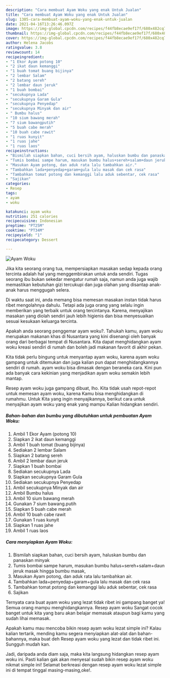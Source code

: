 ```yaml
---
description: "Cara membuat Ayam Woku yang enak Untuk Jualan"
title: "Cara membuat Ayam Woku yang enak Untuk Jualan"
slug: 1305-cara-membuat-ayam-woku-yang-enak-untuk-jualan
date: 2021-04-16T13:26:46.097Z
image: https://img-global.cpcdn.com/recipes/f44fb8ecae9ef17f/680x482cq70/ayam-woku-foto-resep-utama.jpg
thumbnail: https://img-global.cpcdn.com/recipes/f44fb8ecae9ef17f/680x482cq70/ayam-woku-foto-resep-utama.jpg
cover: https://img-global.cpcdn.com/recipes/f44fb8ecae9ef17f/680x482cq70/ayam-woku-foto-resep-utama.jpg
author: Helena Jacobs
ratingvalue: 3.8
reviewcount: 14
recipeingredient:
- "1 Ekor Ayam potong 10"
- "2 ikat daun kemanggi"
- "1 buah tomat buang bijinya"
- "2 lembar Salam"
- "2 batang sereh"
- "2 lembar daun jeruk"
- "1 buah bombai"
- "secukupnya Lada"
- "secukupnya Garam Gula"
- "secukupnya Penyedap"
- "secukupnya Minyak dan air"
- " Bumbu halus"
- "10 sium bawang merah"
- "7 sium bawangputih"
- "5 buah cabe merah"
- "10 buah cabe rawit"
- "1 ruas kunyit"
- "1 ruas jahe"
- "1 ruas laos"
recipeinstructions:
- "Bismilah siapkan bahan, cuci bersih ayam, haluskan bumbu dan panaskan minyak"
- "Tumis bombai sampe harum, masukan bumbu halus+sereh+salam+daun jeruk masak hingga bumbu masak,"
- "Masukan Ayam potong, dan aduk rata lalu tambahkan air."
- "Tambahkan lada+penyedap+garam+gula lalu masak dan cek rasa"
- "Tambahkan tomat potong dan kemanggi lalu aduk sebentar, cek rasa"
- "Sajikan"
categories:
- Resep
tags:
- ayam
- woku

katakunci: ayam woku 
nutrition: 251 calories
recipecuisine: Indonesian
preptime: "PT25M"
cooktime: "PT34M"
recipeyield: "1"
recipecategory: Dessert

---
```



![Ayam Woku](https://img-global.cpcdn.com/recipes/f44fb8ecae9ef17f/680x482cq70/ayam-woku-foto-resep-utama.jpg)

Jika kita seorang orang tua, mempersiapkan masakan sedap kepada orang tercinta adalah hal yang menggembirakan untuk anda sendiri. Tugas seorang ibu bukan sekedar mengatur rumah saja, namun anda juga wajib memastikan kebutuhan gizi tercukupi dan juga olahan yang disantap anak-anak harus menggugah selera.

Di waktu  saat ini, anda memang bisa memesan masakan instan tidak harus ribet mengolahnya dahulu. Tetapi ada juga orang yang selalu ingin memberikan yang terbaik untuk orang tercintanya. Karena, menyajikan masakan yang diolah sendiri jauh lebih higienis dan bisa menyesuaikan sesuai kesukaan keluarga tercinta. 



Apakah anda seorang penggemar ayam woku?. Tahukah kamu, ayam woku merupakan makanan khas di Nusantara yang kini disenangi oleh banyak orang dari berbagai tempat di Nusantara. Kita dapat menghidangkan ayam woku kreasi sendiri di rumah dan boleh jadi makanan favorit di akhir pekan.

Kita tidak perlu bingung untuk menyantap ayam woku, karena ayam woku gampang untuk ditemukan dan juga kalian pun dapat menghidangkannya sendiri di rumah. ayam woku bisa dimasak dengan beraneka cara. Kini pun ada banyak cara kekinian yang menjadikan ayam woku semakin lebih mantap.

Resep ayam woku juga gampang dibuat, lho. Kita tidak usah repot-repot untuk memesan ayam woku, karena Kamu bisa menghidangkan di rumahmu. Untuk Kita yang ingin menyajikannya, berikut cara untuk menyajikan ayam woku yang enak yang mampu Kalian hidangkan sendiri.

<!--inarticleads1-->

##### Bahan-bahan dan bumbu yang dibutuhkan untuk pembuatan Ayam Woku:

1. Ambil 1 Ekor Ayam (potong 10)
1. Siapkan 2 ikat daun kemanggi
1. Ambil 1 buah tomat (buang bijinya)
1. Sediakan 2 lembar Salam
1. Siapkan 2 batang sereh
1. Ambil 2 lembar daun jeruk
1. Siapkan 1 buah bombai
1. Sediakan secukupnya Lada
1. Siapkan secukupnya Garam Gula
1. Sediakan secukupnya Penyedap
1. Ambil secukupnya Minyak dan air
1. Ambil  Bumbu halus
1. Ambil 10 sium bawang merah
1. Gunakan 7 sium bawang.putih
1. Siapkan 5 buah cabe merah
1. Ambil 10 buah cabe rawit
1. Gunakan 1 ruas kunyit
1. Siapkan 1 ruas jahe
1. Ambil 1 ruas laos




<!--inarticleads2-->

##### Cara menyiapkan Ayam Woku:

1. Bismilah siapkan bahan, cuci bersih ayam, haluskan bumbu dan panaskan minyak
1. Tumis bombai sampe harum, masukan bumbu halus+sereh+salam+daun jeruk masak hingga bumbu masak,
1. Masukan Ayam potong, dan aduk rata lalu tambahkan air.
1. Tambahkan lada+penyedap+garam+gula lalu masak dan cek rasa
1. Tambahkan tomat potong dan kemanggi lalu aduk sebentar, cek rasa
1. Sajikan




Ternyata cara buat ayam woku yang lezat tidak ribet ini gampang banget ya! Semua orang mampu menghidangkannya. Resep ayam woku Sangat cocok banget untuk kita yang baru akan belajar memasak ataupun bagi kamu yang sudah lihai memasak.

Apakah kamu mau mencoba bikin resep ayam woku lezat simple ini? Kalau kalian tertarik, mending kamu segera menyiapkan alat-alat dan bahan-bahannya, maka buat deh Resep ayam woku yang lezat dan tidak ribet ini. Sungguh mudah kan. 

Jadi, daripada anda diam saja, maka kita langsung hidangkan resep ayam woku ini. Pasti kalian gak akan menyesal sudah bikin resep ayam woku nikmat simple ini! Selamat berkreasi dengan resep ayam woku lezat simple ini di tempat tinggal masing-masing,oke!.

